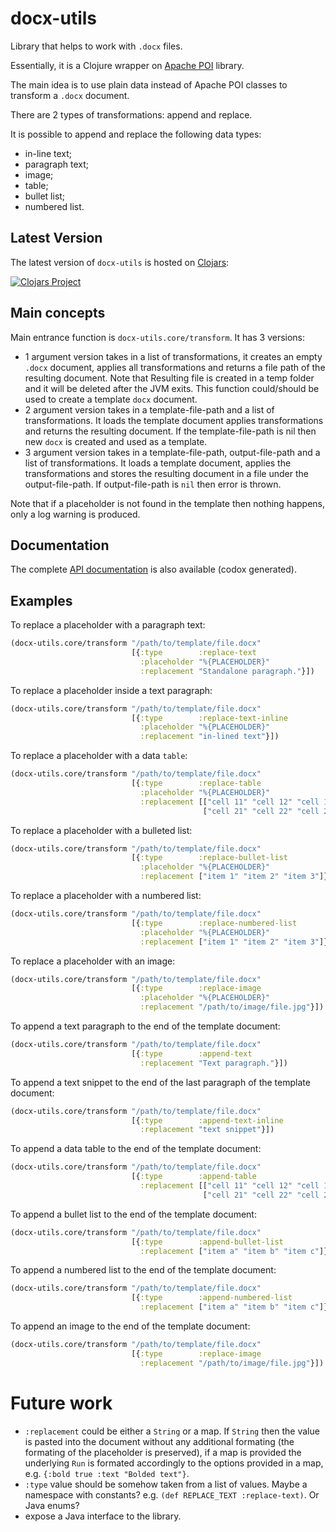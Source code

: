 # docx-utils
Library that helps to work with `.docx` files.

Essentially, it is a Clojure wrapper on [Apache POI](https://poi.apache.org/) library.  

The main idea is to use plain data instead of Apache POI classes to transform a `.docx` document.

There are 2 types of transformations: append and replace.

It is possible to append and replace the following data types:
- in-line text;
- paragraph text;
- image;
- table;
- bullet list;
- numbered list.

## Latest Version
The latest version of `docx-utils` is hosted on [Clojars](https://clojars.org/lt.tokenmill/docx-utils):

[![Clojars Project](https://img.shields.io/clojars/v/lt.tokenmill/docx-utils.svg)](https://clojars.org/lt.tokenmill/docx-utils)

## Main concepts
Main entrance function is `docx-utils.core/transform`. It has 3 versions:
- 1 argument version takes in a list of transformations, it creates an empty `.docx` document, applies all transformations and returns a file path of the resulting document. Note that Resulting file is created in a temp folder and it will be deleted after the JVM exits. This function could/should be used to create a template `docx` document.
- 2 argument version takes in a template-file-path and a list of transformations. It loads the template document applies transformations and returns the resulting document. If the template-file-path is nil then new `docx` is created and used as a template.
- 3 argument version takes in a template-file-path, output-file-path and a list of transformations. It loads a template document, applies the transformations and stores the resulting document in a file under the output-file-path. If output-file-path is `nil` then error is thrown.

Note that if a placeholder is not found in the template then nothing happens, only a log warning is produced.

## Documentation
The complete [API documentation](https://tokenmill.github.io/docx-utils/) is also available (codox generated).

## Examples
To replace a placeholder with a paragraph text:
```clojure
(docx-utils.core/transform "/path/to/template/file.docx"
                           [{:type        :replace-text
                             :placeholder "%{PLACEHOLDER}"
                             :replacement "Standalone paragraph."}])
```

To replace a placeholder inside a text paragraph:
```clojure
(docx-utils.core/transform "/path/to/template/file.docx"
                           [{:type        :replace-text-inline
                             :placeholder "%{PLACEHOLDER}"
                             :replacement "in-lined text"}])
```

To replace a placeholder with a data `table`:
```clojure
(docx-utils.core/transform "/path/to/template/file.docx"
                           [{:type        :replace-table
                             :placeholder "%{PLACEHOLDER}"
                             :replacement [["cell 11" "cell 12" "cell 13"]
                                           ["cell 21" "cell 22" "cell 23"]]}])
```

To replace a placeholder with a bulleted list:
```clojure
(docx-utils.core/transform "/path/to/template/file.docx"
                           [{:type        :replace-bullet-list
                             :placeholder "%{PLACEHOLDER}"
                             :replacement ["item 1" "item 2" "item 3"]}])
```

To replace a placeholder with a numbered list:
```clojure
(docx-utils.core/transform "/path/to/template/file.docx"
                           [{:type        :replace-numbered-list
                             :placeholder "%{PLACEHOLDER}"
                             :replacement ["item 1" "item 2" "item 3"]}])
```

To replace a placeholder with an image:
```clojure
(docx-utils.core/transform "/path/to/template/file.docx"
                           [{:type        :replace-image
                             :placeholder "%{PLACEHOLDER}"
                             :replacement "/path/to/image/file.jpg"}])
```

To append a text paragraph to the end of the template document:
```clojure
(docx-utils.core/transform "/path/to/template/file.docx"
                           [{:type        :append-text
                             :replacement "Text paragraph."}])
```

To append a text snippet to the end of the last paragraph of the template document:
```clojure
(docx-utils.core/transform "/path/to/template/file.docx"
                           [{:type        :append-text-inline
                             :replacement "text snippet"}])
```

To append a data table to the end of the template document:
```clojure
(docx-utils.core/transform "/path/to/template/file.docx"
                           [{:type        :append-table
                             :replacement [["cell 11" "cell 12" "cell 13"]
                                           ["cell 21" "cell 22" "cell 23"]]}])
```

To append a bullet list to the end of the template document:
```clojure
(docx-utils.core/transform "/path/to/template/file.docx"
                           [{:type        :append-bullet-list
                             :replacement ["item a" "item b" "item c"]}])
```

To append a numbered list to the end of the template document:
```clojure
(docx-utils.core/transform "/path/to/template/file.docx"
                           [{:type        :append-numbered-list
                             :replacement ["item a" "item b" "item c"]}])
```

To append an image to the end of the template document:
```clojure
(docx-utils.core/transform "/path/to/template/file.docx"
                           [{:type        :replace-image
                             :replacement "/path/to/image/file.jpg"}])
```

# Future work
- `:replacement` could be either a `String` or a map. If `String` then the value is pasted into the document without any additional formating (the formating of the placeholder is preserved), if a map is provided the underlying `Run` is formated accordingly to the options provided in a map, e.g. `{:bold true :text "Bolded text"}`.
- `:type` value should be somehow taken from a list of values. Maybe a namespace with constants? e.g. `(def REPLACE_TEXT :replace-text)`. Or Java enums?
- expose a Java interface to the library.
